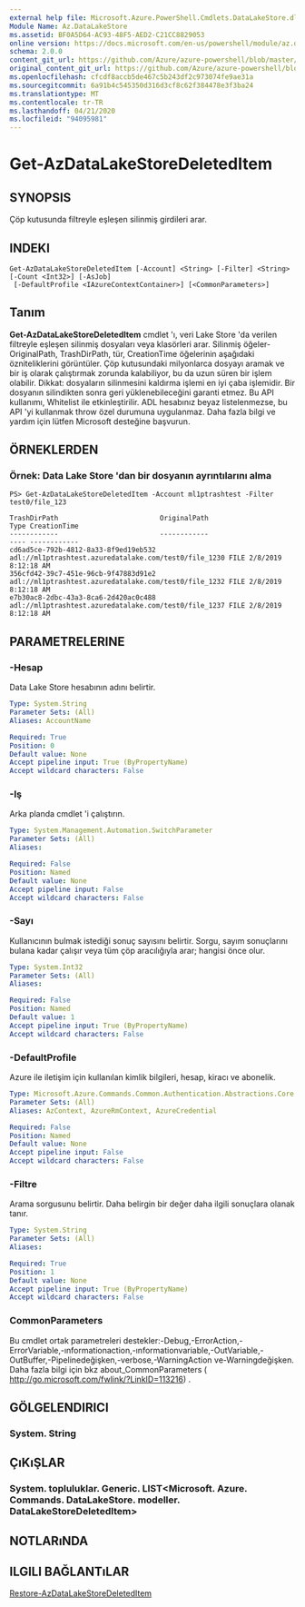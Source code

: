 ```yaml
---
external help file: Microsoft.Azure.PowerShell.Cmdlets.DataLakeStore.dll-Help.xml
Module Name: Az.DataLakeStore
ms.assetid: BF0A5D64-AC93-48F5-AED2-C21CC8829053
online version: https://docs.microsoft.com/en-us/powershell/module/az.datalakestore/get-azdatalakestoredeleteditem
schema: 2.0.0
content_git_url: https://github.com/Azure/azure-powershell/blob/master/src/DataLakeStore/DataLakeStore/help/Get-AzDataLakeStoreDeletedItem.md
original_content_git_url: https://github.com/Azure/azure-powershell/blob/master/src/DataLakeStore/DataLakeStore/help/Get-AzDataLakeStoreDeletedItem.md
ms.openlocfilehash: cfcdf8accb5de467c5b243df2c973074fe9ae31a
ms.sourcegitcommit: 6a91b4c545350d316d3cf8c62f384478e3f3ba24
ms.translationtype: MT
ms.contentlocale: tr-TR
ms.lasthandoff: 04/21/2020
ms.locfileid: "94095981"
---
```

# Get-AzDataLakeStoreDeletedItem

## SYNOPSIS
Çöp kutusunda filtreyle eşleşen silinmiş girdileri arar.

## INDEKI

```
Get-AzDataLakeStoreDeletedItem [-Account] <String> [-Filter] <String> [-Count <Int32>] [-AsJob]
 [-DefaultProfile <IAzureContextContainer>] [<CommonParameters>]
```

## Tanım
**Get-AzDataLakeStoreDeletedItem** cmdlet 'ı, veri Lake Store 'da verilen filtreyle eşleşen silinmiş dosyaları veya klasörleri arar.
Silinmiş öğeler-OriginalPath, TrashDirPath, tür, CreationTime öğelerinin aşağıdaki özniteliklerini görüntüler.
Çöp kutusundaki milyonlarca dosyayı aramak ve bir iş olarak çalıştırmak zorunda kalabiliyor, bu da uzun süren bir işlem olabilir.
Dikkat: dosyaların silinmesini kaldırma işlemi en iyi çaba işlemidir. Bir dosyanın silindikten sonra geri yüklenebileceğini garanti etmez. Bu API kullanımı, Whitelist ile etkinleştirilir. ADL hesabınız beyaz listelenmezse, bu API 'yi kullanmak throw özel durumuna uygulanmaz. Daha fazla bilgi ve yardım için lütfen Microsoft desteğine başvurun.

## ÖRNEKLERDEN

### Örnek: Data Lake Store 'dan bir dosyanın ayrıntılarını alma
```
PS> Get-AzDataLakeStoreDeletedItem -Account ml1ptrashtest -Filter test0/file_123

TrashDirPath                         OriginalPath                                          Type CreationTime
------------                         ------------                                          ---- ------------
cd6ad5ce-792b-4812-8a33-8f9ed19eb532 adl://ml1ptrashtest.azuredatalake.com/test0/file_1230 FILE 2/8/2019 8:12:18 AM
356cfd42-39c7-451e-96cb-9f47883d91e2 adl://ml1ptrashtest.azuredatalake.com/test0/file_1232 FILE 2/8/2019 8:12:18 AM
e7b30ac8-2dbc-43a3-8ca6-2d420ac0c488 adl://ml1ptrashtest.azuredatalake.com/test0/file_1237 FILE 2/8/2019 8:12:18 AM
```

## PARAMETRELERINE

### -Hesap
Data Lake Store hesabının adını belirtir.

```yaml
Type: System.String
Parameter Sets: (All)
Aliases: AccountName

Required: True
Position: 0
Default value: None
Accept pipeline input: True (ByPropertyName)
Accept wildcard characters: False
```

### -Iş
Arka planda cmdlet 'i çalıştırın.

```yaml
Type: System.Management.Automation.SwitchParameter
Parameter Sets: (All)
Aliases:

Required: False
Position: Named
Default value: None
Accept pipeline input: False
Accept wildcard characters: False
```

### -Sayı
Kullanıcının bulmak istediği sonuç sayısını belirtir. Sorgu, sayım sonuçlarını bulana kadar çalışır veya tüm çöp aracılığıyla arar; hangisi önce olur.

```yaml
Type: System.Int32
Parameter Sets: (All)
Aliases:

Required: False
Position: Named
Default value: 1
Accept pipeline input: True (ByPropertyName)
Accept wildcard characters: False
```

### -DefaultProfile
Azure ile iletişim için kullanılan kimlik bilgileri, hesap, kiracı ve abonelik.

```yaml
Type: Microsoft.Azure.Commands.Common.Authentication.Abstractions.Core.IAzureContextContainer
Parameter Sets: (All)
Aliases: AzContext, AzureRmContext, AzureCredential

Required: False
Position: Named
Default value: None
Accept pipeline input: False
Accept wildcard characters: False
```

### -Filtre
Arama sorgusunu belirtir. Daha belirgin bir değer daha ilgili sonuçlara olanak tanır.

```yaml
Type: System.String
Parameter Sets: (All)
Aliases:

Required: True
Position: 1
Default value: None
Accept pipeline input: True (ByPropertyName)
Accept wildcard characters: False
```

### CommonParameters
Bu cmdlet ortak parametreleri destekler:-Debug,-ErrorAction,-ErrorVariable,-ınformationaction,-ınformationvariable,-OutVariable,-OutBuffer,-Pipelinedeğişken,-verbose,-WarningAction ve-Warningdeğişken. Daha fazla bilgi için bkz about_CommonParameters ( http://go.microsoft.com/fwlink/?LinkID=113216) .

## GÖLGELENDIRICI

### System. String

## ÇıKıŞLAR

### System. topluluklar. Generic. LIST<Microsoft. Azure. Commands. DataLakeStore. modeller. DataLakeStoreDeletedItem>

## NOTLARıNDA

## ILGILI BAĞLANTıLAR

[Restore-AzDataLakeStoreDeletedItem](./Restore-AzDataLakeStoreDeletedItem.md)